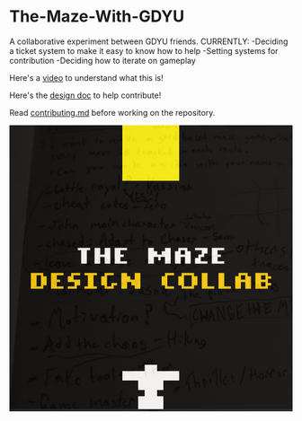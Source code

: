 # The-Maze-With-GDYU
 A collaborative experiment between GDYU friends.
 CURRENTLY:
 -Deciding a ticket system to make it easy to know how to help
 -Setting systems for contribution
 -Deciding how to iterate on gameplay

 Here's a [video](https://youtu.be/xjZsrdWe2jU) to understand what this is!
 

Here's the [design doc](https://docs.google.com/document/d/1vs-uuo3EVE-bTyuviN5FSpdkm3ZyLSNCJJKOx5uJOF0/edit#heading=h.1jqugjgd3he3) to help contribute! 

Read [contributing.md](/docs/contributing.md) before working on the repository. 

![THEMAZEphoto](/docs/gh_readme_assets/THEMAZEhahahahatestingargstuffifyouseethismessagemesayingyoudidhehehe2.png)

